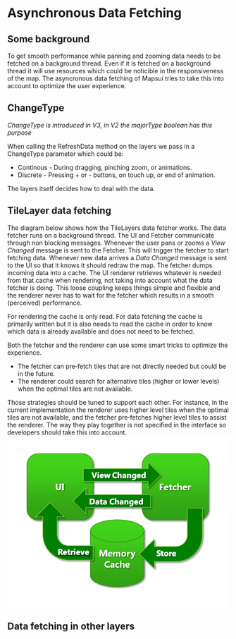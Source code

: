 # Asynchronous Data Fetching

## Some background

To get smooth performance while panning and zooming data needs to be fetched on a background thread. Even if it is fetched on a background thread it will use resources which could be noticible in the responsiveness of the map. The asyncronous data fetching of Mapsui tries to take this into account to optimize the user experience.

## ChangeType 

*ChangeType is introduced in V3, in V2 the majorType boolean has this purpose*

When calling the RefreshData method on the layers we pass in a ChangeType parameter which could be:
- Continous - During dragging, pinching zoom, or animations.
- Discrete - Pressing + or - buttons, on touch up, or end of animation.

The layers itself decides how to deal with the data.

## TileLayer data fetching

The diagram below shows how the TileLayers data fetcher works. The data fetcher runs on a background thread. The UI and Fetcher communicate through non blocking messages. Whenever the user pans or zooms a *View Changed* message is sent to the Fetcher. This will trigger the fetcher to start fetching data. Whenever new data arrives a *Data Changed* message is sent to the UI so that it knows it should redraw the map. The fetcher dumps incoming data into a cache. The UI renderer retrieves whatever is needed from that cache when rendering, not taking into account what the data fetcher is doing. This loose coupling keeps things simple and flexible and the renderer never has to wait for the fetcher which results in a smooth (perceived) performance.

For rendering the cache is only read. For data fetching the cache is primarily written but it is also needs to read the cache in order to know which data is already available and does not need to be fetched.

Both the fetcher and the renderer can use some smart tricks to optimize the experience. 
- The fetcher can pre‐fetch tiles that are not directly needed but could be in the future.
- The renderer could search for alternative tiles (higher or lower levels) when the optimal tiles are not available. 

Those strategies should be tuned to support each other. For instance, in the current implementation the renderer uses higher level tiles when the optimal tiles are not available, and the fetcher pre‐fetches higher level tiles to assist the renderer. The way they play together is not specified in the interface so developers should take this into account.
![mapsui async fetching architecture](images/brutile_fetcher.png)

## Data fetching in other layers

